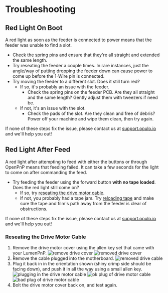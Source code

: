 # Troubleshooting

## Red Light On Boot

A red light as soon as the feeder is connected to power means that the feeder was unable to find a slot.

- Check the spring pins and ensure that they're all straight and extended the same length.
- Try reseating the feeder a couple times. In rare instances, just the angle/way of putting dropping the feeder down can cause power to come up before the 1-Wire pin is connected.
- Try moving the feeder to a different slot. Does it still turn red?
    - If so, it's probably an issue with the feeder.
        - Check the spring pins on the feeder PCB. Are they all straight and the same length? Gently adjust them with tweezers if need be.
    - If not, it's an issue with the slot.
        - Check the pads of the slot. Are they clean and free of debris? Power off your machine and wipe them clean, then try again.

If none of these steps fix the issue, please contact us at [support.opulo.io](https://opulo.io/pages/contact-support) and we'll help you out!

## Red Light After Feed

A red light after attempting to feed with either the buttons or through OpenPnP means that feeding failed. It can take a few seconds for the light to come on after commanding the feed.

- Try feeding the feeder using the forward button **with no tape loaded**. Does the red light still come on?
    - If so, try [reseating the drive motor cable](#reseating-the-drive-motor-cable).
    - If not, you probably had a tape jam. Try [reloading tape](../6-loading-tape/loading-tape.md) and make sure the tape and film's path away from the feeder is clear of obstructions.

If none of these steps fix the issue, please contact us at [support.opulo.io](https://opulo.io/pages/contact-support) and we'll help you out!

### Reseating the Drive Motor Cable

 1. Remove the drive motor cover using the allen key set that came with your LumenPnP.
    ![remove drive cover](img/remove-drive-cover.jpeg)
    ![removed drive cover](img/removed-drive-cover.jpeg)
 2. Remove the cable plugged into the motherboard.
    ![removed drive cable](img/removed-drive-cable.jpeg)
 3. Plug it back in in the orientation shown (shiny crimp side should be facing down), and push it in all the way using a small allen key.
    ![plugging in the drive motor cable](img/drive-motor-cable-plugging.jpeg)
    ![ok plug of drive motor cable](img/ok-plug.jpeg)
    ![bad plug of drive motor cable](img/ng-plug.jpeg)
 4. Bolt the drive motor cover back on, and test again.
